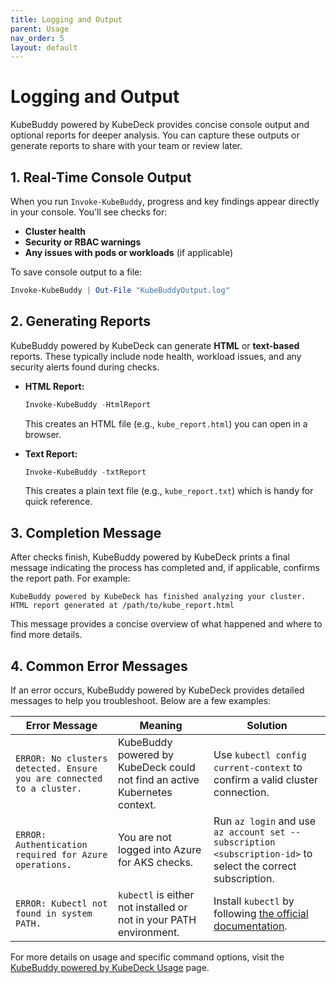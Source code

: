 ```yaml
---
title: Logging and Output
parent: Usage
nav_order: 5
layout: default
---
```


# Logging and Output

KubeBuddy powered by KubeDeck provides concise console output and optional reports for deeper analysis. You can capture these outputs or generate reports to share with your team or review later.

## 1. Real-Time Console Output

When you run `Invoke-KubeBuddy`, progress and key findings appear directly in your console. You’ll see checks for:

- **Cluster health**
- **Security or RBAC warnings**
- **Any issues with pods or workloads** (if applicable)

To save console output to a file:

```powershell
Invoke-KubeBuddy | Out-File "KubeBuddyOutput.log"
```

## 2. Generating Reports

KubeBuddy powered by KubeDeck can generate **HTML** or **text-based** reports. These typically include node health, workload issues, and any security alerts found during checks.

- **HTML Report:**

  ```powershell
  Invoke-KubeBuddy -HtmlReport
  ```
  
  This creates an HTML file (e.g., `kube_report.html`) you can open in a browser.

- **Text Report:**

  ```powershell
  Invoke-KubeBuddy -txtReport
  ```
  
  This creates a plain text file (e.g., `kube_report.txt`) which is handy for quick reference.

## 3. Completion Message

After checks finish, KubeBuddy powered by KubeDeck prints a final message indicating the process has completed and, if applicable, confirms the report path. For example:

```
KubeBuddy powered by KubeDeck has finished analyzing your cluster.
HTML report generated at /path/to/kube_report.html
```

This message provides a concise overview of what happened and where to find more details.

## 4. Common Error Messages

If an error occurs, KubeBuddy powered by KubeDeck provides detailed messages to help you troubleshoot. Below are a few examples:

| Error Message                                                       | Meaning                                                                   | Solution                                                                                                        |
|--------------------------------------------------------------------|---------------------------------------------------------------------------|-----------------------------------------------------------------------------------------------------------------|
| `ERROR: No clusters detected. Ensure you are connected to a cluster.` | KubeBuddy powered by KubeDeck could not find an active Kubernetes context.                    | Use `kubectl config current-context` to confirm a valid cluster connection.                                      |
| `ERROR: Authentication required for Azure operations.`             | You are not logged into Azure for AKS checks.                             | Run `az login` and use `az account set --subscription <subscription-id>` to select the correct subscription.     |
| `ERROR: Kubectl not found in system PATH.`                         | `kubectl` is either not installed or not in your PATH environment.        | Install `kubectl` by following [the official documentation](https://kubernetes.io/docs/tasks/tools/).           |
For more details on usage and specific command options, visit the [KubeBuddy powered by KubeDeck Usage](../usage) page.
